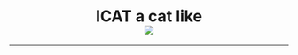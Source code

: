 <h1 align=center>
    ICAT a cat like<br>  
    <a href="https://github.com/colorsakura/icat/actions/workflows/build.yml"><img src="https://github.com/colorsakura/icat/actions/workflows/build.yml/badge.svg"/></a>
</h1>

---
